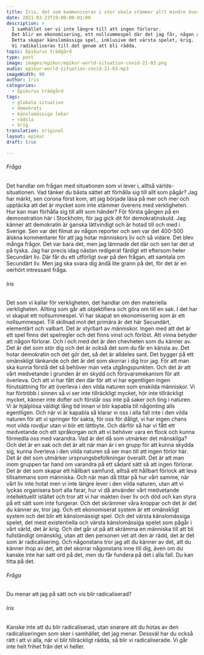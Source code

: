 ```yaml
---
title: Iris, det som kommuniceras i stor skala stämmer allt mindre överens med verkligheten
date: 2021-03-23T19:00:00-01:00
description: >
  I samhället ser vi inte längre till att ingen förlorar.
  Det blir en ekonomisering, ett nollsummespel där det jag får, någon annan inte har.
  Detta skapar känslomässiga spel, inklusive det värsta spelet, krig.
  Vi radikaliseras till det genom att bli rädda.
topic: Epikurus trädgård
type: post
image: images/epikur/epikur-world-situation-covid-21-03.png
audio: epikur-world-situation-covid-21-03.mp3
imageWidth: 90
author: Iris
categories:
  - Epikurus trädgård
tags:
  - globala situation
  - demokrati
  - känslomässiga lekar
  - rädsla
  - krig
translation: original
layout: epikur
draft: true

---
```


###### Fråga
Det handlar om frågan med situationen som vi lever i, alltså världs-situationen.
Vad tänker du bästa sättet att förhålla sig till allt som pågår?
Jag har märkt, sen corona först kom, att jag började läsa på mer och mer och upptäcka att det är mycket som inte stämmer överens med verkligheten.
Hur kan man förhålla sig till allt som händer?
För första gången på en demonstration här i Stockholm, för jag gick dit för demokratinskuld.
Jag känner att demokratin är ganska lättvindigt och är hotad till och med i Sverige.
Sen var det filmat av någon reporter och sen var det 400-500 älskna kommentarer för att jag hotar människors liv och så vidare.
Det blev många frågor. Det var bara det, men jag lämnade det där och sen tar det ut på tyska.
Jag har precis idag nästan redigerat färdigt ett eftersom heter Secundärt liv.
Där får du ett utförligt svar på den frågan, att samtala om Secundärt liv.
Men jag ska svara dig ändå lite grann på det, för det är en oerhört intressant fråga.

###### Iris
Det som vi kallar för verkligheten, det handlar om den materiella verkligheten.
Allting som går att objektifiera och göra om till en sak.
I det har vi skapat ett nollsummespel.
Vi har skapat en ekonomisering som är ett nollsummespel.
Till skillnad mot det primära är det här Secundärt, elementärt och valbart.
Det är styrbart av människor.
Ingen med att det är ett spel finns det spelregler och det finns vinst och förlöst.
Att vinna betyder att någon förlorar.
Och i och med det är den chevheten som du känner av.
Det är det som stör dig och det är också det som du får en känsla av.
Det hotar demokratin och det gör det, så det är alldeles sant.
Det bygger på ett omänskligt tänkande och det är det som skorrar i dig tror jag.
För att man ska kunna förstå det så behöver man veta utgångspunkten.
Och det är att vårt medvetande i grunden är en skydd och försvarsmekanism för att överleva.
Och att vi har fått den där för att vi har egentligen ingen förutsättning för att överleva i den vilda naturen som enskilda människor.
Vi har förtröbb i sinnen så vi ser inte tillräckligt mycket, hör inte tillräckligt mycket,
känner inte dofter och förstår oss inte på saker och ting i naturen.
Vi är hjälplösa väldigt lång tid innan vi blir kapabla till någonting alls egentligen.
Och när vi är kapabla så klarar vi oss i alla fall inte i den vilda naturen för att vi springer för sakta,
för oss för dåligt, vi har ingen chans mot vilda rovdjur utan vi blir ett lättbyte.
Och därför så har vi fått ett medvetande och ett språkorgan och att vi behöver vara en flock och kunna förmedla oss med varandra.
Vad är det då som utmärker det mänskliga?
Och det är en sak och det är att när man är i en grupp för att kunna skydda sig,
kunna överleva i den vilda naturen så ser man till att ingen förlor här.
Det är det som utmärker ursprungsbefolkningar överallt.
Det är att man inom gruppen tar hand om varandra på ett sådant sätt så att ingen förlorar.
Det är det som skapar ett hållbart samfund, alltså ett hållbart förlock att leva tillsammans som människa.
Och när man då tittar på hur vårt samme,
när vårt liv inte hotat men vi inte längre lever i den vilda naturen,
utan att vi lyckas organisera bort alla farar,
hur vi då använder vårt medvetande intellektuellt istället
och tror att vi har makten över liv och död och kan styra på ett sätt som inte fungerar.
Och det skrämmer våra kroppar och det är det du känner av, tror jag.
Och ett ekonomiserat system är ett omänskligt system
och det blir ett känslomässigt spel.
Och det värsta känslomässiga spelet,
det mest existentiella och värsta känslomässiga spelet som pågår i vårt värld,
det är krig.
Och det går ut på att skrämma en människa till att bli fullständigt omänsklig,
utan att den personen vet att den är rädd, det är det som är radicalisering.
Och någonstans tror jag att du känner av det,
att du känner ihop av det, att det skorrar någonstans inne till dig,
även om du kanske inte har satt ord på det,
men du får fundera på det i alla fall.
Du kan titta på det.


###### Fråga
Du menar att jag på sätt och vis blir radicaliserad?


###### Iris
Kanske inte att du blir radicaliserad,
utan snarare att du hotas av den radicaliseringen som sker i samhället,
det jag menar.
Dessväl har du också rätt i att vi alla,
när vi blir tillräckligt rädda, så blir vi radicaliserade.
Vi går inte helt frihet från det vi heller.
